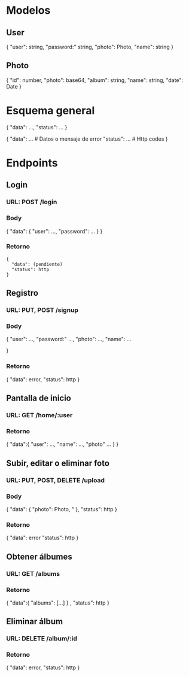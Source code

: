 # Modelos
## User
{
  "user": string,
  "password:" string,
  "photo": Photo,
  "name": string
}

## Photo
{
  "id": number,
  "photo": base64,
  "album": string,
  "name": string,
  "date": Date
}

# Esquema general
{
  "data": ...,
  "status": ...
}

{
  "data": ...   # Datos o mensaje de error
  "status": ... # Http codes
}

# Endpoints
## Login
### URL: POST /login
### Body
{
  "data": {
    "user": ...,
    "password": ...
  }
}

### Retorno

```
{
  "data": (pendiente)
  "status": http
}
```

## Registro
### URL: PUT, POST /signup

### Body
{
  "user": ...,
  "password:" ...,
  "photo": ...,
  "name": ...

}

### Retorno
{
  "data": error,
  "status": http
}

## Pantalla de inicio
### URL: GET /home/:user

### Retorno
{
  "data":{
    "user": ...,
    "name": ...,
    "photo" ...
  }
}

## Subir, editar o eliminar foto
### URL: PUT, POST, DELETE /upload

### Body
{
  "data": {
    "photo": Photo,
    "
  },
  "status": http
}

### Retorno
{
  "data": error
  "status": http
}


## Obtener álbumes
### URL: GET /albums
### Retorno
{
  "data":{
    "albums": [...]
  }
  ,
  "status": http
}

## Eliminar álbum
### URL: DELETE /album/:id
### Retorno
{
  "data": error,
  "status": http
}
